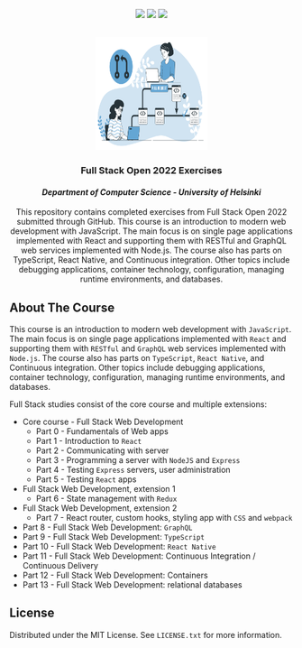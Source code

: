 <p align="center">
  <a href="https://twitter.com/jpaulo_faveri"><img src="https://img.shields.io/badge/-@jpaulo_faveri-282a36?style=flat-square&logo=twitter&logoColor=1DA1F2&link=https://twitter.com/jpaulo_faveri"></a>
  <a href="https://www.linkedin.com/in/joaofaveri/"><img src="https://img.shields.io/badge/-joaofaveri-282a36?style=flat-square&logo=Linkedin&logoColor=0A66C2&link=https://www.linkedin.com/in/joaofaveri/"></a>
  <a href="mailto:joao.faveri@gmail.com"><img src="https://img.shields.io/badge/-joao.faveri@gmail.com-282a36?style=flat-square&logo=Gmail&logoColor=EA4335&link=mailto:joao.faveri@gmail.com"></a>
</p>
<!-- PROJECT LOGO -->
<br />
<div align="center">
  <a href="https://github.com/joaofaveri/full-stack-open-2022">
    <img src="./images/pull-request-animate.svg" alt="Pull Request na Prática" width="200" height="200">
  </a>

<h3 align="center">Full Stack Open 2022 Exercises</h3>
<h4><i>Department of Computer Science - University of Helsinki</i></h4>

  <p align="center">
    This repository contains completed exercises from Full Stack Open 2022 submitted through GitHub. This course is an introduction to modern web development with JavaScript. The main focus is on single page applications implemented with React and supporting them with RESTful and GraphQL web services implemented with Node.js. The course also has parts on TypeScript, React Native, and Continuous integration. Other topics include debugging applications, container technology, configuration, managing runtime environments, and databases.
  </p>
</div>

<!-- ABOUT THE PROJECT -->
## About The Course

This course is an introduction to modern web development with `JavaScript`. The main focus is on single page applications implemented with `React` and supporting them with `RESTful` and `GraphQL` web services implemented with `Node.js`. The course also has parts on `TypeScript`, `React Native`, and Continuous integration. Other topics include debugging applications, container technology, configuration, managing runtime environments, and databases.

Full Stack studies consist of the core course and multiple extensions:

- Core course - Full Stack Web Development
    - Part 0 - Fundamentals of Web apps
    - Part 1 - Introduction to `React`
    - Part 2 - Communicating with server
    - Part 3 - Programming a server with `NodeJS` and `Express`
    - Part 4 - Testing `Express` servers, user administration
    - Part 5 - Testing `React` apps
- Full Stack Web Development, extension 1
    - Part 6 - State management with `Redux`
- Full Stack Web Development, extension 2
    - Part 7 - React router, custom hooks, styling app with `CSS` and `webpack`
- Part 8 - Full Stack Web Development: `GraphQL`
- Part 9 - Full Stack Web Development: `TypeScript`
- Part 10 - Full Stack Web Development: `React Native`
- Part 11 - Full Stack Web Development: Continuous Integration / Continuous Delivery
- Part 12 - Full Stack Web Development: Containers
- Part 13 - Full Stack Web Development: relational databases

<!-- LICENSE -->
## License

Distributed under the MIT License. See `LICENSE.txt` for more information.
